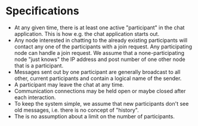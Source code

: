 # Specifications

* At any given time, there is at least one active "participant" in the chat application. This is how e.g. the chat application starts out.
* Any node interested in chatting to the already existing participants will contact any one of the participants with a join request. Any participating node can handle a join request. We assume that a none-participating node "just knows" the IP address and post number of one other node that is a participant.
* Messages sent out by one participant are generally broadcast to all other, current participants and contain a logical name of the sender.
* A participant may leave the chat at any time.
* Communication connections may be held open or maybe closed after each interaction.
* To keep the system simple, we assume that new participants don't see old messages, i.e. there is no concept of "history".
* The is no assumption about a limit on the number of participants.